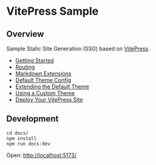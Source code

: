 # VitePress Sample

## Overview

Sample Static Site Generation (SSG) based on [VitePress](https://vitepress.dev/).
- [Getting Started](https://vitepress.dev/guide/getting-started)
- [Routing](https://vitepress.dev/guide/routing)
- [Markdown Extensions](https://vitepress.dev/guide/markdown)
- [Default Theme Config](https://vitepress.dev/reference/default-theme-config)
- [Extending the Default Theme](https://vitepress.dev/guide/extending-default-theme)
- [Using a Custom Theme](https://vitepress.dev/guide/custom-theme)
- [Deploy Your VitePress Site](https://vitepress.dev/guide/deploy)

## Development

```
cd docs/
npm install
npm run docs:dev
```

Open: [http://localhost:5173/](http://localhost:5173/)